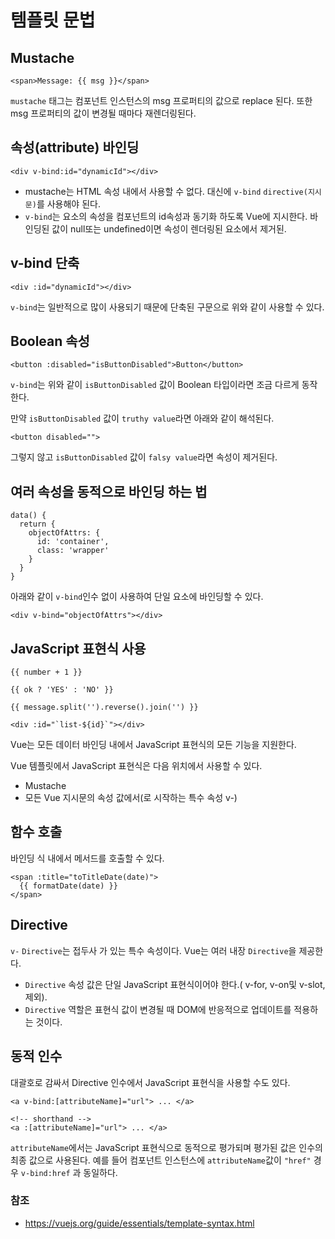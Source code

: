 # 템플릿 문법

## Mustache

```vue
<span>Message: {{ msg }}</span>
```
`mustache` 태그는 컴포넌트 인스턴스의 msg 프로퍼티의 값으로 replace 된다. 또한 msg 프로퍼티의 값이
변경될 때마다 재렌더링된다.

## 속성(attribute) 바인딩
```vue
<div v-bind:id="dynamicId"></div>
```
- mustache는 HTML 속성 내에서 사용할 수 없다. 대신에 `v-bind` `directive(지시문)`를 사용해야 된다.
- `v-bind`는 요소의 속성을 컴포넌트의 id속성과 동기화 하도록 Vue에 
지시한다. 바인딩된 값이 null또는 undefined이면 속성이 렌더링된 요소에서 제거된.

## v-bind 단축
```vue
<div :id="dynamicId"></div>
```
`v-bind`는 일반적으로 많이 사용되기 때문에 단축된 구문으로 위와 같이 사용할 수 있다.

## Boolean 속성
```vue
<button :disabled="isButtonDisabled">Button</button>
```
`v-bind`는 위와 같이 `isButtonDisabled` 값이 Boolean 타입이라면 조금 다르게 동작한다.

만약 `isButtonDisabled` 값이 `truthy value`라면 아래와 같이 해석된다.
```vue
<button disabled="">
```
그렇지 않고 `isButtonDisabled` 값이 `falsy value`라면 속성이 제거된다.

## 여러 속성을 동적으로 바인딩 하는 법
```vue
data() {
  return {
    objectOfAttrs: {
      id: 'container',
      class: 'wrapper'
    }
  }
}
```
아래와 같이 `v-bind`인수 없이 사용하여 단일 요소에 바인딩할 수 있다.
```vue
<div v-bind="objectOfAttrs"></div>
```

## JavaScript 표현식 사용
```vue
{{ number + 1 }}

{{ ok ? 'YES' : 'NO' }}

{{ message.split('').reverse().join('') }}

<div :id="`list-${id}`"></div>
```
Vue는 모든 데이터 바인딩 내에서 JavaScript 표현식의 모든 기능을 지원한다.

Vue 템플릿에서 JavaScript 표현식은 다음 위치에서 사용할 수 있다.
- Mustache
- 모든 Vue 지시문의 속성 값에서(로 시작하는 특수 속성 v-)

## 함수 호출
바인딩 식 내에서 메서드를 호출할 수 있다.
```vue
<span :title="toTitleDate(date)">
  {{ formatDate(date) }}
</span>
```

## Directive
`v-` `Directive`는 접두사 가 있는 특수 속성이다. 
Vue는 여러 내장 `Directive`을 제공한다.

- `Directive` 속성 값은 단일 JavaScript 표현식이어야 한다.( v-for, v-on및 v-slot, 제외). 
- `Directive` 역할은 표현식 값이 변경될 때 DOM에 반응적으로 업데이트를 적용하는 것이다.

## 동적 인수
대괄호로 감싸서 Directive 인수에서 JavaScript 표현식을 사용할 수도 있다.
```vue
<a v-bind:[attributeName]="url"> ... </a>

<!-- shorthand -->
<a :[attributeName]="url"> ... </a>
```
`attributeName`에서는 JavaScript 표현식으로 동적으로 평가되며 평가된 값은 인수의 최종 값으로 사용된다. 
예를 들어 컴포넌트 인스턴스에 `attributeName`값이 `"href"` 경우 `v-bind:href` 과 동일하다.

### 참조
- https://vuejs.org/guide/essentials/template-syntax.html